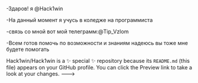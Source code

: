 -Здаров! я @Hack1win

-На данный момент я учусь в коледже на программиста

-связь со мной вот мой телеграмм:@Tip_Vzlom

-Всем готов помочь по возможности и знаниям надеюсь вы тоже мне будете помогать 

Hack1win/Hack1win is a ✨ special ✨ repository because its `README.md` (this file) appears on your GitHub profile.
You can click the Preview link to take a look at your changes.
--->
